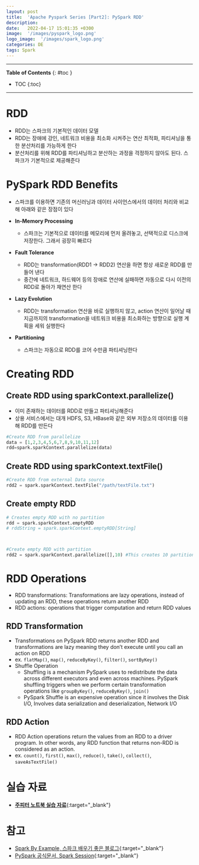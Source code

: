 ```yaml
---
layout: post
title:  'Apache Pyspark Series [Part2]: PySpark RDD'
description: 
date:   2022-04-17 15:01:35 +0300
image:  '/images/pyspark_logo.png'
logo_image:  '/images/spark_logo.png'
categories: DE
tags: Spark
---
```

---

**Table of Contents**
{: #toc }
*  TOC
{:toc}

---

# RDD

- RDD는 스파크의 기본적인 데이터 모델
- RDD는 장애에 강인, 네트워크 비용을 최소화 시켜주는 연산 최적화, 파티셔닝을 통한 분산처리를 가능하게 한다
- 분산처리를 위해 RDD를 파티셔닝하고 분산하는 과정을 걱정하지 않아도 된다. 스파크가 기본적으로 제공해준다

# PySpark RDD Benefits

- 스파크를 이용하면 기존의 머신러닝과 데이터 사이언스에서의 데이터 처리와 비교해 아래와 같은 장점이 있다

- **In-Memory Processing**
  - 스파크는 기본적으로 데이터를 메모리에 먼저 올려놓고, 선택적으로 디스크에 저장한다. 그래서 굉장히 빠르다
- **Fault Tolerance**
  - RDD는 transformation(RDD1 -> RDD2) 연산을 하면 항상 새로운 RDD를 만들어 낸다
  - 중간에 네트워크, 하드웨어 등의 장애로 연산에 실패하면 자동으로 다시 이전의 RDD로 돌아가 재연산 한다
- **Lazy Evolution**
  - RDD는 transformation 연산을 바로 실행하지 않고, action 연산이 일어날 때 지금까지의 transformation을 네트워크 비용을 최소화하는 방향으로 실행 계획을 세워 실행한다
- **Partitioning**
  - 스파크는 자동으로 RDD를 코어 수만큼 파티셔닝한다

# Creating RDD

## Create RDD using sparkContext.parallelize()

- 이미 존재하는 데이터를 RDD로 만들고 파티셔닝해준다
- 상용 서비스에서는 대개 HDFS, S3, HBase와 같은 외부 저장소의 데이터를 이용해 RDD를 만든다

```python
#Create RDD from parallelize    
data = [1,2,3,4,5,6,7,8,9,10,11,12]
rdd=spark.sparkContext.parallelize(data)

```

## Create RDD using sparkContext.textFile()

```python
#Create RDD from external Data source
rdd2 = spark.sparkContext.textFile("/path/textFile.txt")

```

## Create empty RDD

```python
# Creates empty RDD with no partition    
rdd = spark.sparkContext.emptyRDD 
# rddString = spark.sparkContext.emptyRDD[String]



#Create empty RDD with partition
rdd2 = spark.sparkContext.parallelize([],10) #This creates 10 partitions

```

# RDD Operations

- RDD transformations: Transformations are lazy operations, instead of updating an RDD, these operations return another RDD
- RDD actions: operations that trigger computation and return RDD values

## RDD Transformation

- Transformations on PySpark RDD returns another RDD and transformations are lazy meaning they don’t execute until you call an action on RDD
- ex. `flatMap()`, `map()`, `reduceByKey()`, `filter()`, `sortByKey()`
- Shuffle Operation
  - Shuffling is a mechanism PySpark uses to redistribute the data across different executors and even across machines. PySpark shuffling triggers when we perform certain transformation operations like `groupByKey()`, `reduceByKey()`, `join()`
  - PySpark Shuffle is an expensive operation since it involves the Disk I/O, Involves data serialization and deserialization, Network I/O

## RDD Action

- RDD Action operations return the values from an RDD to a driver program. In other words, any RDD function that returns non-RDD is considered as an action. 
- ex. `count()`, `first()`, `max()`, `reduce()`, `take()`, `collect()`, `saveAsTextFile()`

# 실습 자료

- [**주피터 노트북 실습 자료**](https://github.com/kimziont/pyspark_train){:target="_blank"}

# 참고

- [Spark By Example, 스파크 배우기 좋은 블로그](https://sparkbyexamples.com/){:target="_blank"}
- [PySpark 공식문서, Spark Session](https://spark.apache.org/docs/latest/api/python/reference/pyspark.sql/spark_session.html){:target="_blank"}